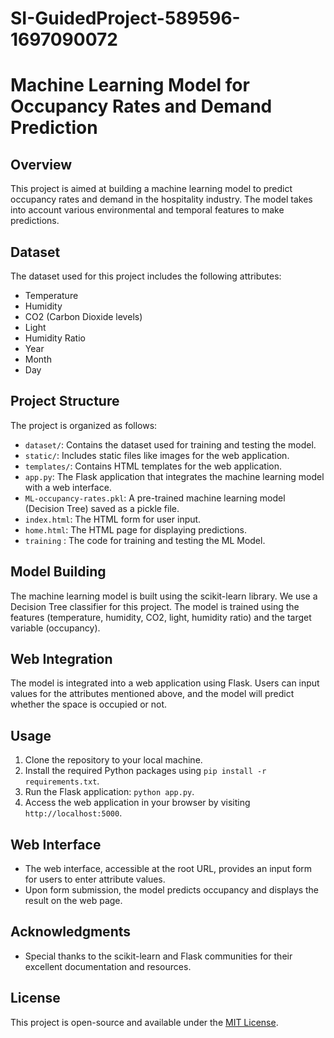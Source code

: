 # SI-GuidedProject-589596-1697090072

# Machine Learning Model for Occupancy Rates and Demand Prediction

## Overview
This project is aimed at building a machine learning model to predict occupancy rates and demand in the hospitality industry. The model takes into account various environmental and temporal features to make predictions.

## Dataset
The dataset used for this project includes the following attributes:
- Temperature
- Humidity
- CO2 (Carbon Dioxide levels)
- Light
- Humidity Ratio
- Year
- Month
- Day

## Project Structure
The project is organized as follows:
- `dataset/`: Contains the dataset used for training and testing the model.
- `static/`: Includes static files like images for the web application.
- `templates/`: Contains HTML templates for the web application.
- `app.py`: The Flask application that integrates the machine learning model with a web interface.
- `ML-occupancy-rates.pkl`: A pre-trained machine learning model (Decision Tree) saved as a pickle file.
- `index.html`: The HTML form for user input.
- `home.html`: The HTML page for displaying predictions.
- `training` : The code for training and testing the ML Model.
  
## Model Building
The machine learning model is built using the scikit-learn library. We use a Decision Tree classifier for this project. The model is trained using the features (temperature, humidity, CO2, light, humidity ratio) and the target variable (occupancy).

## Web Integration
The model is integrated into a web application using Flask. Users can input values for the attributes mentioned above, and the model will predict whether the space is occupied or not.

## Usage
1. Clone the repository to your local machine.
2. Install the required Python packages using `pip install -r requirements.txt`.
3. Run the Flask application: `python app.py`.
4. Access the web application in your browser by visiting `http://localhost:5000`.

## Web Interface
- The web interface, accessible at the root URL, provides an input form for users to enter attribute values.
- Upon form submission, the model predicts occupancy and displays the result on the web page.

## Acknowledgments
- Special thanks to the scikit-learn and Flask communities for their excellent documentation and resources.

## License
This project is open-source and available under the [MIT License](LICENSE).


